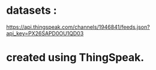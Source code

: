# datasets :

https://api.thingspeak.com/channels/1946841/feeds.json?api_key=PX26SAPD0OU1QD03

# created using ThingSpeak.

